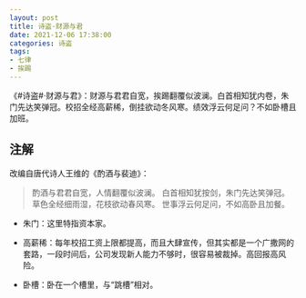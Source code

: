 ```yaml
---
layout: post
title: 诗盗·财源与君
date: 2021-12-06 17:38:00
categories: 诗盗
tags:
- 七律
- 挨踢
---
```

《#诗盗#·财源与君》：财源与君君自宽，挨踢翻覆似波澜。白首相知犹内卷，朱门先达笑弹冠。校招全经高薪稀，倒挂欲动冬风寒。绩效浮云何足问？不如卧槽且加班。

## 注解

改编自唐代诗人王维的《酌酒与裴迪》：

> 酌酒与君君自宽，人情翻覆似波澜。
> 白首相知犹按剑，朱门先达笑弹冠。
> 草色全经细雨湿，花枝欲动春风寒。
> 世事浮云何足问，不如高卧且加餐。

- 朱门：这里特指资本家。

- 高薪稀：每年校招工资上限都提高，而且大肆宣传，但其实都是一个广撒网的套路，一段时间后，公司发现新人能力不够时，很容易被裁掉。高回报高风险。

- 卧槽：卧在一个槽里，与“跳槽”相对。
